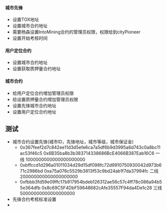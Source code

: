 #### 城市先锋

- 设置TOX地址
- 设置城市合约地址
- 需要杨森设置IntoMining合约的管理员权限，权限给到cityPioneer
- 设置开始考核时间

#### 用户定位合约

- 设置城市合约地址
- 设置获取质押量合约地址

#### 城市合约

- 给用户定位合约增加管理员权限
- 给设置质押量合约增加管理员权限
- 设置先锋城市合约地址
- 设置用户定位合约地址

## 测试

- 城市合约设置先锋(城市ID，先锋地址，城市等级，城市保证金)
    - 0x367feef2d7c842ee11d3d5efe6ca7a5df6b9d3995a6d743c0a8bc11ac53f46c5 0x6B35ba8b3b383714338686BcE4066B387Eab16C6 一线
      1000000000000000000000
    - 0xbffccd1d296a01011034d29d15df098fc72d9910750930042d973b671c2986bd 0xa75a076c5529b3813f53c9bd24ab1f7da37994fc 二线
      200000000000000000000
    - 0xfbbb3fd59e09ffc17b917954bdeb126312ae56c57c4ff78c086a94b55e364dfb 0x8c69C5F4DbF59648682cAfe35557F94da4De1c28 三线
      50000000000000000000
- 先锋合约考核标准设置
- 